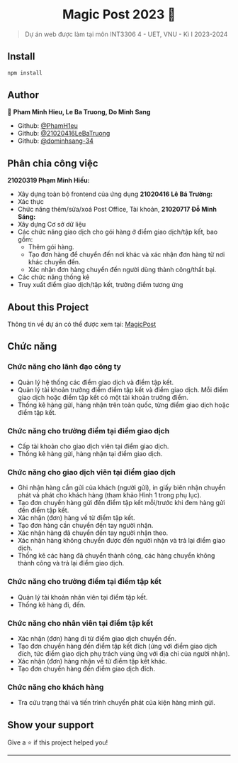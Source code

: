 <h1 align="center"> Magic Post 2023 👋</h1>
<p>
</p>

> Dự án web được làm tại môn INT3306 4 - UET, VNU - Kì I 2023-2024

## Install

```sh
npm install
```

## Author

👤 **Pham Minh Hieu, Le Ba Truong, Do Minh Sang**

* Github: [@PhamH1eu](https://github.com/PhamH1eu)
* Github: [@21020416LeBaTruong](https://github.com/21020416LeBaTruong)
* Github: [@dominhsang-34](https://github.com/dominhsang-34)
  
## Phân chia công việc
**21020319 Phạm Minh Hiếu:**
* Xây dựng toàn bộ frontend của ứng dụng
**21020416 Lê Bá Trường:**
* Xác thực 
* Chức năng thêm/sửa/xoá Post Office, Tài khoản, 
**21020717 Đỗ Minh Sáng:**
* Xây dựng Cơ sở dữ liệu
* Các chức năng giao dịch cho gói hàng ở điểm giao dịch/tập kết, bao gồm:
  * Thêm gói hàng.
  * Tạo đơn hàng để chuyển đến nơi khác và xác nhận đơn hàng từ nơi khác chuyển đến.
  * Xác nhận đơn hàng chuyển đến người dùng thành công/thất bại.
* Các chức năng thống kê
* Truy xuất điểm giao dịch/tập kết, trưởng điểm tương ứng

  

## About this Project
Thông tin về dự án có thể được xem tại: [MagicPost](https://itest.com.vn/lects/webappdev/mockproj//magic-post.htm)

## Chức năng 
### Chức năng cho lãnh đạo công ty
  * Quản lý hệ thống các điểm giao dịch và điểm tập kết.<br>
  * Quản lý tài khoản trưởng điểm điểm tập kết và điểm giao dịch. Mỗi điểm giao dịch hoặc điểm tập kết có một tài khoản trưởng điểm.<br>
* Thống kê hàng gửi, hàng nhận trên toàn quốc, từng điểm giao dịch hoặc điểm tập kết.<br>
### Chức năng cho trưởng điểm tại điểm giao dịch
* Cấp tài khoản cho giao dịch viên tại điểm giao dịch.<br>
* Thống kê hàng gửi, hàng nhận tại điểm giao dịch.<br>
### Chức năng cho giao dịch viên tại điểm giao dịch
* Ghi nhận hàng cần gửi của khách (người gửi), in giấy biên nhận chuyển phát và phát cho khách hàng (tham khảo Hình 1 trong phụ lục).<br>
* Tạo đơn chuyển hàng gửi đến điểm tập kết mỗi/trước khi đem hàng gửi đến điểm tập kết.<br>
* Xác nhận (đơn) hàng về từ điểm tập kết.<br>
* Tạo đơn hàng cần chuyển đến tay người nhận.<br>
* Xác nhận hàng đã chuyển đến tay người nhận theo.<br>
* Xác nhận hàng không chuyển được đến người nhận và trả lại điểm giao dịch.<br>
* Thống kê các hàng đã chuyển thành công, các hàng chuyển không thành công và trả lại điểm giao dịch.<br>
### Chức năng cho trưởng điểm tại điểm tập kết
* Quản lý tài khoản nhân viên tại điểm tập kết.<br>
* Thống kê hàng đi, đến.<br>
### Chức năng cho nhân viên tại điểm tập kết
* Xác nhận (đơn) hàng đi từ điểm giao dịch chuyển đến.<br>
* Tạo đơn chuyển hàng đến điểm tập kết đích (ứng với điểm giao dịch đích, tức điểm giao dịch phụ trách vùng ứng với địa chỉ của người nhận).<br>
* Xác nhận (đơn) hàng nhận về từ điểm tập kết khác.<br>
* Tạo đơn chuyển hàng đến điểm giao dịch đích.<br>
### Chức năng cho khách hàng
* Tra cứu trạng thái và tiến trình chuyển phát của kiện hàng mình gửi.<br>

## Show your support

Give a ⭐️ if this project helped you!

***
